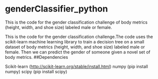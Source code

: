 # genderClassifier_python
This is the code for the gender classification challenge of body metrics (height, width, and shoe size) labeled male or female.

This is the code for the gender classification challenge.The code uses the scikit-learn machine learning library to train a decision tree on a small dataset of body metrics (height, width, and shoe size) labeled male or female. Then we can predict the gender of someone given a novel set of body metrics.
##Dependencies

Scikit-learn (http://scikit-learn.org/stable/install.html)
numpy (pip install numpy)
scipy (pip install scipy)
